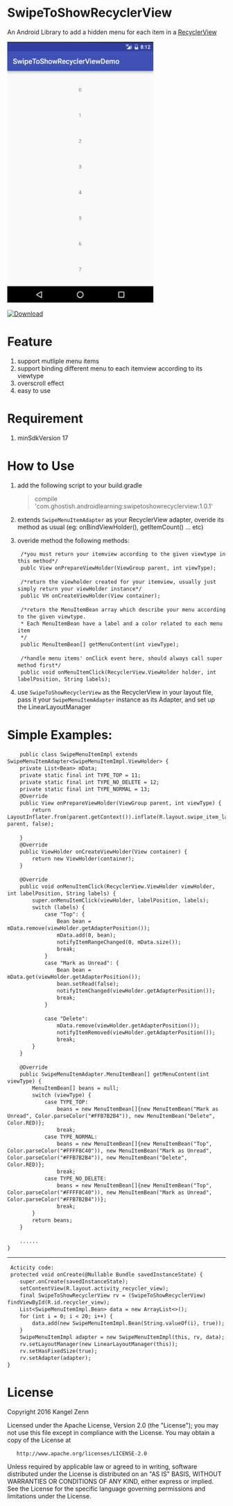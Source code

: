 # SwipeToShowRecyclerView

An Android Library to add a hidden menu for each item in a [RecyclerView](https://developer.android.com/reference/android/support/v7/recyclerview/package-summary.html)


<img src='./screenshot/demo.gif' height="600px"/>

[ ![Download](https://api.bintray.com/packages/ghostish/maven/SwipeToShowRecyclerView/images/download.svg) ](https://bintray.com/ghostish/maven/SwipeToShowRecyclerView/_latestVersion)
# Feature

1. support mutliple menu items
2. support binding different menu to each itemview according to its viewtype
3. overscroll effect
4. easy to use

# Requirement

1. minSdkVersion 17

# How to Use

1. add the following script to your build.gradle
   >compile 'com.ghostish.androidlearning:swipetoshowrecyclerview:1.0.1'
 
2. extends `SwipeMenuItemAdapter` as your RecyclerView adapter, overide its method as usual 
(eg: onBindViewHolder(), getItemCount() ... etc)

3. overide method the following methods:

        /*you must return your itemview according to the given viewtype in this method*/
        publc View onPrepareViewHolder(ViewGroup parent, int viewType);

        /*return the viewholder created for your itemview, usually just simply return your viewHolder instance*/ 
        public VH onCreateViewHolder(View container);

        /*return the MenuItemBean array which describe your menu according to the given viewtype.
        * Each MenuItemBean have a label and a color related to each menu item 
        */
        public MenuItemBean[] getMenuContent(int viewType);

        /*handle menu items' onClick event here, should always call super method first*/
        public void onMenuItemClick(RecyclerView.ViewHolder holder, int labelPosition, String labels); 

4. use `SwipeToShowRecyclerView` as the RecyclerView in your layout file, pass it your `SwipeMenuItemAdapter` instance
as its Adapter, and set up the LinearLayoutManager

# Simple Examples:

        public class SwipeMenuItemImpl extends SwipeMenuItemAdapter<SwipeMenuItemImpl.ViewHolder> {
        private List<Bean> mData;
        private static final int TYPE_TOP = 11;
        private static final int TYPE_NO_DELETE = 12;
        private static final int TYPE_NORMAL = 13;
        @Override
        public View onPrepareViewHolder(ViewGroup parent, int viewType) {
            return LayoutInflater.from(parent.getContext()).inflate(R.layout.swipe_item_layout, parent, false);
    
        }
        @Override
        public ViewHolder onCreateViewHolder(View container) {
            return new ViewHolder(container);
        }
    
        @Override
        public void onMenuItemClick(RecyclerView.ViewHolder viewHolder, int labelPosition, String labels) {
            super.onMenuItemClick(viewHolder, labelPosition, labels);
            switch (labels) {
                case "Top": {
                    Bean bean = mData.remove(viewHolder.getAdapterPosition());
                    mData.add(0, bean);
                    notifyItemRangeChanged(0, mData.size());
                    break;
                }
                case "Mark as Unread": {
                    Bean bean = mData.get(viewHolder.getAdapterPosition());
                    bean.setRead(false);
                    notifyItemChanged(viewHolder.getAdapterPosition());
                    break;
                }
    
                case "Delete":
                    mData.remove(viewHolder.getAdapterPosition());
                    notifyItemRemoved(viewHolder.getAdapterPosition());
                    break;
            }
        }
    
        @Override
        public SwipeMenuItemAdapter.MenuItemBean[] getMenuContent(int viewType) {
            MenuItemBean[] beans = null;
            switch (viewType) {
                case TYPE_TOP:
                    beans = new MenuItemBean[]{new MenuItemBean("Mark as Unread", Color.parseColor("#FFB7B2B4")), new MenuItemBean("Delete", Color.RED)};
                    break;
                case TYPE_NORMAL:
                    beans = new MenuItemBean[]{new MenuItemBean("Top", Color.parseColor("#FFFF8C40")), new MenuItemBean("Mark as Unread",     Color.parseColor("#FFB7B2B4")), new MenuItemBean("Delete", Color.RED)};
                    break;
                case TYPE_NO_DELETE:
                    beans = new MenuItemBean[]{new MenuItemBean("Top", Color.parseColor("#FFFF8C40")), new MenuItemBean("Mark as Unread",     Color.parseColor("#FFB7B2B4"))};
                    break;
            }
            return beans;
        }
        
        ......
    }

 --------------------------------------

     Acticity code: 
     protected void onCreate(@Nullable Bundle savedInstanceState) {
        super.onCreate(savedInstanceState);
        setContentView(R.layout.activity_recycler_view);
        final SwipeToShowRecyclerView rv = (SwipeToShowRecyclerView) findViewById(R.id.recycler_view);
        List<SwipeMenuItemImpl.Bean> data = new ArrayList<>();
        for (int i = 0; i < 20; i++) {
            data.add(new SwipeMenuItemImpl.Bean(String.valueOf(i), true));
        }
        SwipeMenuItemImpl adapter = new SwipeMenuItemImpl(this, rv, data);
        rv.setLayoutManager(new LinearLayoutManager(this));
        rv.setHasFixedSize(true);
        rv.setAdapter(adapter);
    }



# License

   Copyright 2016 Kangel Zenn

   Licensed under the Apache License, Version 2.0 (the "License");
   you may not use this file except in compliance with the License.
   You may obtain a copy of the License at

       http://www.apache.org/licenses/LICENSE-2.0

   Unless required by applicable law or agreed to in writing, software
   distributed under the License is distributed on an "AS IS" BASIS,
   WITHOUT WARRANTIES OR CONDITIONS OF ANY KIND, either express or implied.
   See the License for the specific language governing permissions and
   limitations under the License.
